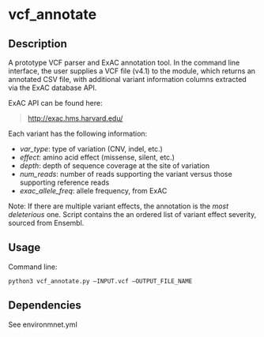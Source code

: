 # vcf_annotate

## Description
A prototype VCF parser and ExAC annotation tool. In the command line interface, the user supplies a VCF file (v4.1) to the module, which returns an annotated CSV file, with additional variant information columns extracted via the ExAC database API.

ExAC API can be found here:
>  http://exac.hms.harvard.edu/

Each variant has the following information: 
- *var_type*: type of variation (CNV, indel, etc.)
- *effect*:  amino acid effect (missense, silent, etc.) 
- *depth*: depth of sequence coverage at the site of variation
- *num_reads*: number of reads supporting the variant versus those supporting reference reads
- *exac_allele_freq*: allele frequency, from ExAC

Note: If there are multiple variant effects, the annotation is the *most deleterious* one. Script contains the an ordered list of variant effect severity, sourced from Ensembl.

## Usage
Command line:
```
python3 vcf_annotate.py —INPUT.vcf —OUTPUT_FILE_NAME
```


## Dependencies
See environmnet.yml
